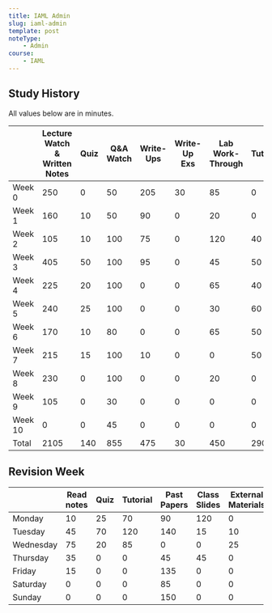 ```yaml
---
title: IAML Admin
slug: iaml-admin
template: post
noteType:
    - Admin
course:
    - IAML
---
```


## Study History

All values below are in minutes.

|         | Lecture Watch & Written Notes | Quiz | Q&A Watch | Write-Ups | Write-Up Exs | Lab Work-Through | Tutorial | Piazza | CW1 | CW2  | Total |
| ------- | ----------------------------- | ---- | --------- | --------- | ------------ | ---------------- | -------- | ------ | --- | ---- | ----- |
| Week 0  | 250                           | 0    | 50        | 205       | 30           | 85               | 0        | 0      | 0   | 0    | 620   |
| Week 1  | 160                           | 10   | 50        | 90        | 0            | 20               | 0        | 5      | 0   | 0    | 330   |
| Week 2  | 105                           | 10   | 100       | 75        | 0            | 120              | 40       | 15     | 0   | 0    | 455   |
| Week 3  | 405                           | 50   | 100       | 95        | 0            | 45               | 50       | 15     | 0   | 0    | 615   |
| Week 4  | 225                           | 20   | 100       | 0         | 0            | 65               | 40       | 0      | 95  | 0    | 545   |
| Week 5  | 240                           | 25   | 100       | 0         | 0            | 30               | 60       | 15     | 0   | 0    | 445   |
| Week 6  | 170                           | 10   | 80        | 0         | 0            | 65               | 50       | 10     | 0   | 0    | 385   |
| Week 7  | 215                           | 15   | 100       | 10        | 0            | 0                | 50       | 5      | 0   | 325  | 715   |
| Week 8  | 230                           | 0    | 100       | 0         | 0            | 20               | 0        | 0      | 0   | 210  | 560   |
| Week 9  | 105                           | 0    | 30        | 0         | 0            | 0                | 0        | 0      | 0   | 975  | 1110  |
| Week 10 | 0                             | 0    | 45        | 0         | 0            | 0                | 0        | 0      | 0   | 0    | 45    |
| Total   | 2105                          | 140  | 855       | 475       | 30           | 450              | 290      | 65     | 95  | 1510 | 5825  |


## Revision Week

|           | Read notes | Quiz | Tutorial | Past Papers | Class Slides | External Materials | Total |
| --------- | ---------- | ---- | -------- | ----------- | ------------ | ------------------ | ----- |
| Monday    | 10         | 25   | 70       | 90          | 120          | 0                  | 315   |
| Tuesday   | 45         | 70   | 120      | 140         | 15           | 10                 | 425   |
| Wednesday | 75         | 20   | 85       | 0           | 0            | 25                 | 205   |
| Thursday  | 35         | 0    | 0        | 45          | 45           | 0                  | 125   |
| Friday    | 15         | 0    | 0        | 135         | 0            | 0                  | 230   |
| Saturday  | 0          | 0    | 0        | 85          | 0            | 0                  | 85    |
| Sunday    | 0          | 0    | 0        | 150         | 0            | 0                  | 150   |



